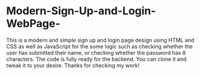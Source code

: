 # Modern-Sign-Up-and-Login-WebPage-
This is a modern and simple sign up and login page design using HTML and CSS as well as JavaScript for the some logic such as checking whether the user has submitted their name, or checking whether the password has 8 characters. The code is fully ready for the backend. You can clone it and tweak it to your desire. Thanks for checking my work!
